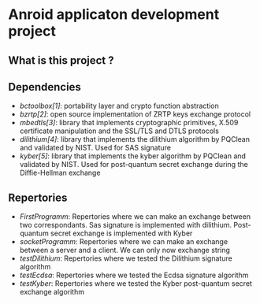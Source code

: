 Anroid applicaton development project
=====

What is this project ?
------------

Dependencies
------------

- *bctoolbox[1]*: portability layer and crypto function abstraction
- *bzrtp[2]*: open source implementation of ZRTP keys exchange protocol
- *mbedtls[3]*: library that implements cryptographic primitives, X.509 certificate manipulation and the SSL/TLS and DTLS protocols
- *dilithium[4]*: library that implements the dilithium algorithm by PQClean and validated by NIST. Used for SAS signature
- *kyber[5]*: library that implements the kyber algorithm by PQClean and validated by NIST. Used for post-quantum secret exchange during the Diffie-Hellman exchange

Repertories
------------

- *FirstProgramm*: Repertories where we can make an exchange between two correspondants. Sas signature is implemented with dilithium. Post-quantum secret exchange is implemented with Kyber
- *socketProgramm*: Repertories where we can make an exchange between a server and a client. We can only now exchange string
- *testDilithium*: Repertories where we tested the Dilithium signature algorithm
- *testEcdsa*: Repertories where we tested the Ecdsa signature algorithm
- *testKyber*: Repertories where we tested the Kyber post-quantum secret exchange algorithm